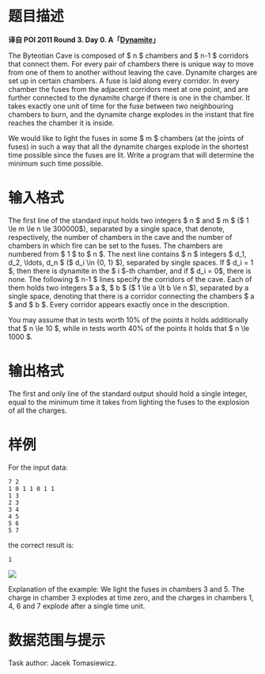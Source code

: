 
# 题目描述

**译自 POI 2011 Round 3. Day 0. A「[Dynamite](https://szkopul.edu.pl/problemset/problem/Xg9hVYries5K7yMcyZYI4NLc/site/?key=statement)」**

The Byteotian Cave is composed of $ n $ chambers and $ n-1 $ corridors that connect them. For every pair of chambers there is unique way to move from one of them to another without leaving the cave. Dynamite charges are set up in certain chambers. A fuse is laid along every corridor. In every chamber the fuses from the adjacent corridors meet at one point, and are further connected to the dynamite charge if there is one in the chamber. It takes exactly one unit of time for the fuse between two neighbouring chambers to burn, and the dynamite charge explodes in the instant that fire reaches the chamber it is inside.

We would like to light the fuses in some $ m $ chambers (at the joints of fuses) in such a way that all the dynamite charges explode in the shortest time possible since the fuses are lit. Write a program that will determine the minimum such time possible.


# 输入格式

The first line of the standard input holds two integers $ n $ and $ m $ ($ 1 \le m \le n \le 300000$), separated by a single space, that denote, respectively, the number of chambers in the cave and the number of chambers in which fire can be set to the fuses. The chambers are numbered from $ 1 $ to $ n $. The next line contains $ n $ integers $ d_1, d_2, \ldots, d_n $ ($ d_i \in \{0, 1\} $), separated by single spaces. If $ d_i = 1 $, then there is dynamite in the $ i $-th chamber, and if $ d_i = 0$, there is none. The following $ n-1 $ lines specify the corridors of the cave. Each of them holds two integers $ a $, $ b $ ($ 1 \le a \lt b \le n $), separated by a single space, denoting that there is a corridor connecting the chambers $ a $ and $ b $. Every corridor appears exactly once in the description.

You may assume that in tests worth 10% of the points it holds additionally that $ n \le 10 $, while in tests worth 40% of the points it holds that $ n \le 1000 $.

# 输出格式

The first and only line of the standard output should hold a single integer, equal to the minimum time it takes from lighting the fuses to the explosion of all the charges.

# 样例

For the input data:
```plain
7 2
1 0 1 1 0 1 1
1 3
2 3
3 4
4 5
5 6
5 7
```
the correct result is:
```plain
1
```
![](/source/loj/2165/img/aHR0cHM6Ly9vb28uMG8wLm9vby8yMDE3LzA0LzE5LzU4ZjZiOWE0N2UyOGQuZ2lm.gif)

Explanation of the example: We light the fuses in chambers 3 and 5. The charge in chamber 3 explodes at time zero, and the charges in chambers 1, 4, 6 and 7 explode after a single time unit.

# 数据范围与提示

Task author: Jacek Tomasiewicz.

